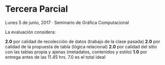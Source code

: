 # Tercera Parcial
Lunes 5 de junio, 2017 · Seminario de Gráfica Computacional

La evaluación considera: 

**2.0** por calidad de recolección de datos (trabajo de la clase pasada)
**2.0** por calidad de la propuesta de tabla (lógica relacional)
**2.0** por calidad del sitio con las tablas propia y ajenas (metadatos, contenidos y estilo)
**1.0** por entrega antes de las 11.45 hrs.
7.0 es el total ideal
